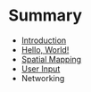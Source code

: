 # Summary

* [Introduction](README.md)
* [Hello, World!](chapter1.md)
* [Spatial Mapping](spatial-mapping.md)
* [User Input](user-input.md)
* Networking


